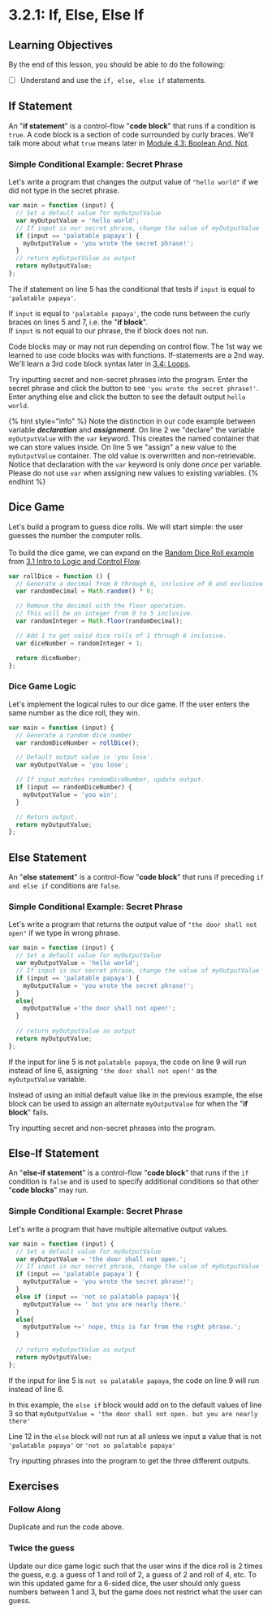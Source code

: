 # 3.2.1: If, Else, Else If

## Learning Objectives

By the end of this lesson, you should be able to do the following:

* [ ] Understand and use the `if, else, else if` statements.

## If Statement

An "**if statement**" is a control-flow "**code block**" that runs if a condition is `true`. A code block is a section of code surrounded by curly braces. We'll talk more about what `true` means later in [Module 4.3: Boolean And, Not](../3.3-boolean-operators/3.3.3-boolean-and-not.md#boolean-values).

### Simple Conditional Example: Secret Phrase

Let's write a program that changes the output value of `"hello world"` if we did not type in the secret phrase.

```javascript
var main = function (input) {
  // Set a default value for myOutputValue
  var myOutputValue = 'hello world';
  // If input is our secret phrase, change the value of myOutputValue
  if (input == 'palatable papaya') {
    myOutputValue = 'you wrote the secret phrase!';
  }
  // return myOutputValue as output
  return myOutputValue;
};
```

The if statement on line 5 has the conditional that tests if `input` is equal to `'palatable papaya'`.

If `input` is equal to `'palatable papaya'`, the code runs between the curly braces on lines 5 and 7, i.e. the "**if block**".\
If `input` is not equal to our phrase, the if block does not run.

Code blocks may or may not run depending on control flow. The 1st way we learned to use code blocks was with functions. If-statements are a 2nd way. We'll learn a 3rd code block syntax later in [3.4: Loops](../3.4-loops/3.4.1-while-loops.md).

Try inputting secret and non-secret phrases into the program. Enter the secret phrase and click the button to see `'you wrote the secret phrase!'`. Enter anything else and click the button to see the default output `hello world`.

{% hint style="info" %}
Note the distinction in our code example between variable _**declaration**_ and _**assignment**_. On line 2 we "declare" the variable `myOutputValue` with the `var` keyword. This creates the named container that we can store values inside. On line 5 we "assign" a new value to the `myOutputValue` container. The old value is overwritten and non-retrievable. Notice that declaration with the `var` keyword is only done _once_ per variable. Please do not use `var` when assigning new values to existing variables.
{% endhint %}

## Dice Game

Let's build a program to guess dice rolls. We will start simple: the user guesses the number the computer rolls.\
\
To build the dice game, we can expand on the [Random Dice Roll example](../3.1-intro-to-control-flow#random-dice-rolls) from [3.1 Intro to Logic and Control Flow](../3.1-intro-to-control-flow).

```javascript
var rollDice = function () {
  // Generate a decimal from 0 through 6, inclusive of 0 and exclusive of 6.
  var randomDecimal = Math.random() * 6;

  // Remove the decimal with the floor operation.
  // This will be an integer from 0 to 5 inclusive.
  var randomInteger = Math.floor(randomDecimal);

  // Add 1 to get valid dice rolls of 1 through 6 inclusive.
  var diceNumber = randomInteger + 1;

  return diceNumber;
};
```

### Dice Game Logic

Let's implement the logical rules to our dice game. If the user enters the same number as the dice roll, they win.

```javascript
var main = function (input) {
  // Generate a random dice number
  var randomDiceNumber = rollDice();

  // Default output value is 'you lose'.
  var myOutputValue = 'you lose';

  // If input matches randomDiceNumber, update output.
  if (input == randomDiceNumber) {
    myOutputValue = 'you win';
  }

  // Return output.
  return myOutputValue;
};
```

## Else Statement

An "**else statement**" is a control-flow "**code block**" that runs if preceding `if and else if` conditions are `false`.

### Simple Conditional Example: Secret Phrase

Let's write a program that returns the output value of `"the door shall not open"` if we type in wrong phrase.

```javascript
var main = function (input) {
  // Set a default value for myOutputValue
  var myOutputValue = 'hello world';
  // If input is our secret phrase, change the value of myOutputValue
  if (input == 'palatable papaya') {
    myOutputValue = 'you wrote the secret phrase!';
  }
  else{
    myOutputValue ='the door shall not open!';
  }
  
  // return myOutputValue as output
  return myOutputValue;
};
```

If the input for line 5 is not `palatable papaya`, the code on line 9 will run instead of line 6, assigning `'the door shall not open!'` as the `myOutputValue` variable.

Instead of using an initial default value like in the previous example, the else block can be used to assign an alternate `myOutputValue` for when the "**if block**" fails.

Try inputting secret and non-secret phrases into the program.

## Else-If Statement

An "**else-if statement**" is a control-flow "**code block**" that runs if the `if` condition is `false` and is used to specify additional conditions so that other "**code blocks**" may run.

### Simple Conditional Example: Secret Phrase

Let's write a program that have multiple alternative output values.

```javascript
var main = function (input) {
  // Set a default value for myOutputValue
  var myOutputValue = 'the door shall not open.';
  // If input is our secret phrase, change the value of myOutputValue
  if (input == 'palatable papaya') {
    myOutputValue = 'you wrote the secret phrase!';
  }
  else if (input == 'not so palatable papaya'){
    myOutputValue += ' but you are nearly there.'
  }
  else{
    myOutputValue +=' nope, this is far from the right phrase.';
  }
  
  // return myOutputValue as output
  return myOutputValue;
};
```

If the input for line 5 is `not so palatable papaya`, the code on line 9 will run instead of line 6.

In this example, the `else if` block would add on to the default values of line 3 so that `myOutputValue = 'the door shall not open. but you are nearly there'`

Line 12 in the `else` block will not run at all unless we input a value that is not `'palatable papaya'` or `'not so palatable papaya'`

Try inputting phrases into the program to get the three different outputs.

## Exercises

### **Follow Along**

Duplicate and run the code above.

### Twice the guess

Update our dice game logic such that the user wins if the dice roll is 2 times the guess, e.g. a guess of 1 and roll of 2, a guess of 2 and roll of 4, etc. To win this updated game for a 6-sided dice, the user should only guess numbers between 1 and 3, but the game does not restrict what the user can guess.
